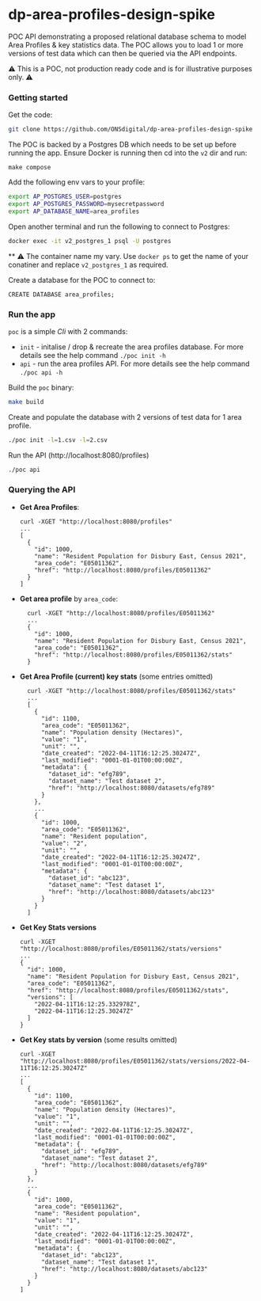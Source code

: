 # dp-area-profiles-design-spike

POC API demonstrating a proposed relational database schema to model Area Profiles & key statistics data. The POC allows
you to load 1 or more versions of test data which can then be queried via the API endpoints. 

:warning: This is a POC, not production ready code and is for illustrative purposes only. :warning:

### Getting started

Get the code:

  ```bash
  git clone https://github.com/ONSdigital/dp-area-profiles-design-spike
  ```

The POC is backed by a Postgres DB which needs to be set up before running the app. Ensure Docker is running then cd 
into the `v2` dir and run:

  ```
  make compose
  ```
Add the following env vars to your profile: 
````bash
export AP_POSTGRES_USER=postgres
export AP_POSTGRES_PASSWORD=mysecretpassword
export AP_DATABASE_NAME=area_profiles
````

Open another terminal and run the following to connect to Postgres:

```bash
docker exec -it v2_postgres_1 psql -U postgres
```

** :warning: The container name my vary. Use `docker ps` to get the name of your conatiner and replace
`v2_postgres_1` as required.

Create a database for the POC to connect to:

  ```
  CREATE DATABASE area_profiles;
  ```

### Run the app
`poc` is a simple _Cli_ with 2 commands:

- `init` - initalise / drop & recreate the area profiles database. For more details see the help command `./poc init -h`
- `api` - run the area profiles API.  For more details see the help command `./poc api -h`

Build the `poc` binary:
```bash
make build
```
Create and populate the database with 2 versions of test data for 1 area profile.
````bash
./poc init -l=1.csv -l=2.csv
````
Run the API (http://localhost:8080/profiles)
````bash
./poc api
````

### Querying the API

- **Get Area Profiles**:
  ```shell
  curl -XGET "http://localhost:8080/profiles"
  ...
  [
    {
      "id": 1000,
      "name": "Resident Population for Disbury East, Census 2021",
      "area_code": "E05011362",
      "href": "http://localhost:8080/profiles/E05011362"
    }
  ]
  ```

- **Get area profile** by `area_code`:
  ```shell
    curl -XGET "http://localhost:8080/profiles/E05011362"
    ...
    {
      "id": 1000,
      "name": "Resident Population for Disbury East, Census 2021",
      "area_code": "E05011362",
      "href": "http://localhost:8080/profiles/E05011362/stats"
    }
  ```

- **Get Area Profile (current) key stats** (some entries omitted)
  ````shell
    curl -XGET "http://localhost:8080/profiles/E05011362/stats"
    ...
    [
      {
        "id": 1100,
        "area_code": "E05011362",
        "name": "Population density (Hectares)",
        "value": "1",
        "unit": "",
        "date_created": "2022-04-11T16:12:25.30247Z",
        "last_modified": "0001-01-01T00:00:00Z",
        "metadata": {
          "dataset_id": "efg789",
          "dataset_name": "Test dataset 2",
          "href": "http://localhost:8080/datasets/efg789"
        }
      },
      ...
      {
        "id": 1000,
        "area_code": "E05011362",
        "name": "Resident population",
        "value": "2",
        "unit": "",
        "date_created": "2022-04-11T16:12:25.30247Z",
        "last_modified": "0001-01-01T00:00:00Z",
        "metadata": {
          "dataset_id": "abc123",
          "dataset_name": "Test dataset 1",
          "href": "http://localhost:8080/datasets/abc123"
        }
      }
    ]
  ````
- **Get Key Stats versions**
  ````shell
  curl -XGET "http://localhost:8080/profiles/E05011362/stats/versions"
  ...
  {
    "id": 1000,
    "name": "Resident Population for Disbury East, Census 2021",
    "area_code": "E05011362",
    "href": "http://localhost:8080/profiles/E05011362/stats",
    "versions": [
      "2022-04-11T16:12:25.332978Z",
      "2022-04-11T16:12:25.30247Z"
    ]
  }
  ````
- **Get Key stats by version** (some results omitted)
  ````shell
  curl -XGET "http://localhost:8080/profiles/E05011362/stats/versions/2022-04-11T16:12:25.30247Z"
  ...
  [
    {
      "id": 1100,
      "area_code": "E05011362",
      "name": "Population density (Hectares)",
      "value": "1",
      "unit": "",
      "date_created": "2022-04-11T16:12:25.30247Z",
      "last_modified": "0001-01-01T00:00:00Z",
      "metadata": {
        "dataset_id": "efg789",
        "dataset_name": "Test dataset 2",
        "href": "http://localhost:8080/datasets/efg789"
      }
    },
    ...
    {
      "id": 1000,
      "area_code": "E05011362",
      "name": "Resident population",
      "value": "1",
      "unit": "",
      "date_created": "2022-04-11T16:12:25.30247Z",
      "last_modified": "0001-01-01T00:00:00Z",
      "metadata": {
        "dataset_id": "abc123",
        "dataset_name": "Test dataset 1",
        "href": "http://localhost:8080/datasets/abc123"
      }
    }
  ]
  ````

